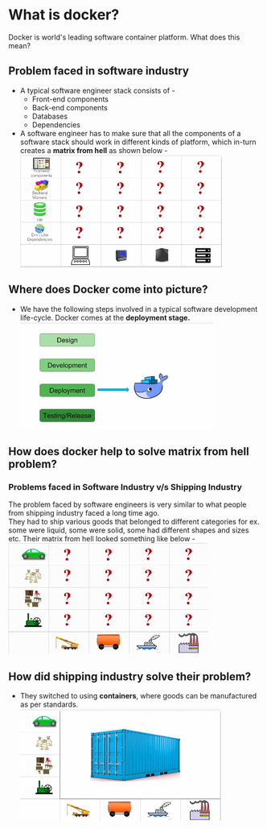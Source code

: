 # What is docker?
Docker is world's leading software container platform. What does this mean?

## Problem faced in software industry
* A typical software engineer stack consists of -
  * Front-end components
  * Back-end components
  * Databases
  * Dependencies
 * A software engineer has to make sure that all the components of a software stack should work in different kinds of platform, which in-turn creates a **matrix from hell** as shown below -
 <img src="./images/06.software_eng_problem.png"></img>

## Where does Docker come into picture?
* We have the following steps involved in a typical software development life-cycle. Docker comes at the **deployment stage.**<br>
<img src="./images/07.docker_operation_stage.png"></img>

## How does docker help to solve matrix from hell problem?
### Problems faced in Software Industry v/s Shipping Industry 
The problem faced by software engineers is very similar to what people from shipping industry faced a long time ago.<br> They had to ship various goods that belonged to different categories for ex. some were liquid, some were solid, some had different shapes and sizes etc. Their matrix from hell looked something like below - <br>
<img src="./images/05.shipping_industry_problem.png"></img><br>
## How did shipping industry solve their problem?
* They switched to using **containers**, where goods can be manufactured as per standards.<br>
<img src="./images/04.shipping_industry_solved.png"></img><br>
